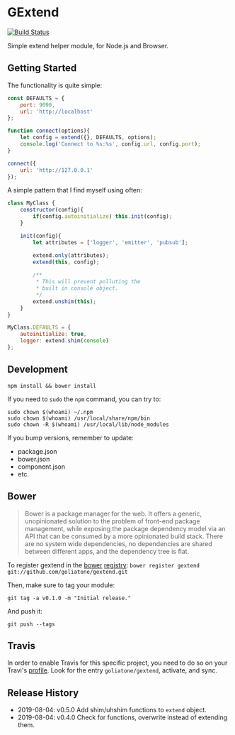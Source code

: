 # GExtend

[![Build Status](https://secure.travis-ci.org/goliatone/gextend.png)](http://travis-ci.org/goliatone/gextend)

Simple extend helper module, for Node.js and Browser.

## Getting Started

The functionality is quite simple:

```js
const DEFAULTS = {
    port: 9090,
    url: 'http://localhost'
};

function connect(options){
    let config = extend({}, DEFAULTS, options);
    console.log('Connect to %s:%s', config.url, config.port);
}

connect({
    url: 'http://127.0.0.1'
});
```

A simple pattern that I find myself using often:


```js
class MyClass {
    constructor(config){
        if(config.autoinitialize) this.init(config);
    }

    init(config){
        let attributes = ['logger', 'emitter', 'pubsub'];

        extend.only(attributes);
        extend(this, config);
        
        /**
         * This will prevent polluting the 
         * built in console object.
         */ 
        extend.unshim(this);
    }
}

MyClass.DEFAULTS = {
    autoinitialize: true,
    logger: extend.shim(console)
};
```

## Development
`npm install && bower install`

If you need to `sudo` the `npm` command, you can try to:

```terminal
sudo chown $(whoami) ~/.npm
sudo chown $(whoami) /usr/local/share/npm/bin
sudo chown -R $(whoami) /usr/local/lib/node_modules
```

If you bump versions, remember to update:
- package.json
- bower.json
- component.json
- etc.


## Bower
>Bower is a package manager for the web. It offers a generic, unopinionated solution to the problem of front-end package management, while exposing the package dependency model via an API that can be consumed by a more opinionated build stack. There are no system wide dependencies, no dependencies are shared between different apps, and the dependency tree is flat.

To register gextend in the [bower](http://bower.io/) [registry](http://sindresorhus.com/bower-components/):
`bower register gextend git://github.com/goliatone/gextend.git`

Then, make sure to tag your module:

`git tag -a v0.1.0 -m "Initial release."`

And push it:

`git push --tags`


## Travis
In order to enable Travis for this specific project, you need to do so on your Travi's [profile](https://travis-ci.org/profile). Look for the entry `goliatone/gextend`, activate, and sync.


## Release History
* 2019-08-04: v0.5.0 Add shim/uhshim functions to `extend` object.
* 2019-08-04: v0.4.0 Check for functions, overwrite instead of extending them.
